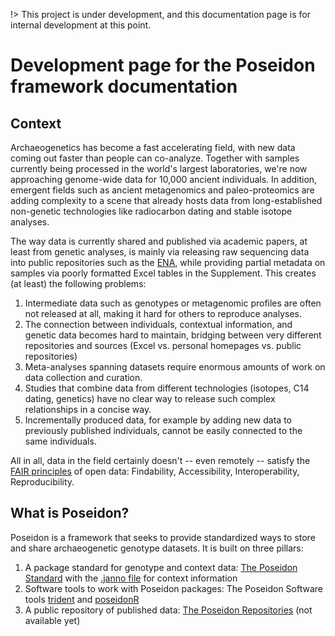 !> This project is under development, and this documentation page is for internal development at this point.

# Development page for the Poseidon framework documentation

## Context

Archaeogenetics has become a fast accelerating field, with new data coming out faster than people can co-analyze. Together with samples currently being processed in the world's largest laboratories, we're now approaching genome-wide data for 10,000 ancient individuals. In addition, emergent fields such as ancient metagenomics and paleo-proteomics are adding complexity to a scene that already hosts data from long-established non-genetic technologies like radiocarbon dating and stable isotope analyses.

The way data is currently shared and published via academic papers, at least from genetic analyses, is mainly via releasing raw sequencing data into public repositories such as the [ENA](https://www.ebi.ac.uk/ena), while providing partial metadata on samples via poorly formatted Excel tables in the Supplement. This creates (at least) the following problems:

1. Intermediate data such as genotypes or metagenomic profiles are often not released at all, making it hard for others to reproduce analyses. 
2. The connection between individuals, contextual information, and genetic data becomes hard to maintain, bridging between very different repositories and sources (Excel vs. personal homepages vs. public repositories)
4. Meta-analyses spanning datasets require enormous amounts of work on data collection and curation.
5. Studies that combine data from different technologies (isotopes, C14 dating, genetics) have no clear way to release such complex relationships in a concise way.
6. Incrementally produced data, for example by adding new data to  previously published individuals, cannot be easily connected to the same individuals.

All in all, data in the field certainly doesn't -- even remotely -- satisfy the [FAIR principles](https://en.wikipedia.org/wiki/FAIR_data) of open data: Findability, Accessibility, Interoperability, Reproducibility.

## What is Poseidon?

Poseidon is a framework that seeks to provide standardized ways to store and share archaeogenetic genotype datasets. It is built on three pillars:

1. A package standard for genotype and context data: [The Poseidon Standard](standard) with the [.janno file](janno_details) for context information
2. Software tools to work with Poseidon packages: The Poseidon Software tools [trident](trident) and [poseidonR](poseidonR)
3. A public repository of published data: [The Poseidon Repositories](repos) (not available yet)
